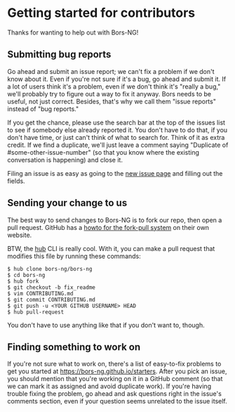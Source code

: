 Getting started for contributors
================================

Thanks for wanting to help out with Bors-NG!


Submitting bug reports
----------------------

Go ahead and submit an issue report;
we can't fix a problem if we don't know about it.
Even if you're not sure if it's a bug,
go ahead and submit it.
If a lot of users think it's a problem,
even if we don't think it's "really a bug,"
we'll probably try to figure out a way to fix it anyway.
Bors needs to be useful, not just correct.
Besides, that's why we call them "issue reports" instead of "bug reports."

If you get the chance,
please use the search bar at the top of the issues list to see if somebody else already reported it.
You don't have to do that,
if you don't have time,
or just can't think of what to search for.
Think of it as extra credit.
If we find a duplicate,
we'll just leave a comment saying "Duplicate of #some-other-issue-number"
(so that you know where the existing conversation is happening)
and close it.

Filing an issue is as easy as going to the [new issue page] and filling out the fields.

[new issue page]: https://github.com/bors-ng/bors-ng/issues/new


Sending your change to us
-------------------------

The best way to send changes to Bors-NG is to fork our repo, then open a pull request.
GitHub has a [howto for the fork-pull system] on their own website.

[howto for the fork-pull system]: https://help.github.com/articles/fork-a-repo/

BTW, the [hub] CLI is really cool.
With it,
you can make a pull request that modifies this file by running these commands:

    $ hub clone bors-ng/bors-ng
    $ cd bors-ng
    $ hub fork
    $ git checkout -b fix_readme
    $ vim CONTRIBUTING.md
    $ git commit CONTRIBUTING.md
    $ git push -u <YOUR GITHUB USERNAME> HEAD
    $ hub pull-request

You don't have to use anything like that if you don't want to,
though.

[hub]: https://hub.github.com/


Finding something to work on
----------------------------

If you're not sure what to work on,
there's a list of easy-to-fix problems to get you started at <https://bors-ng.github.io/starters>.
After you pick an issue,
you should mention that you're working on it in a GitHub comment
(so that we can mark it as assigned and avoid duplicate work).
If you're having trouble fixing the problem,
go ahead and ask questions right in the issue's comments section,
even if your question seems unrelated to the issue itself.
